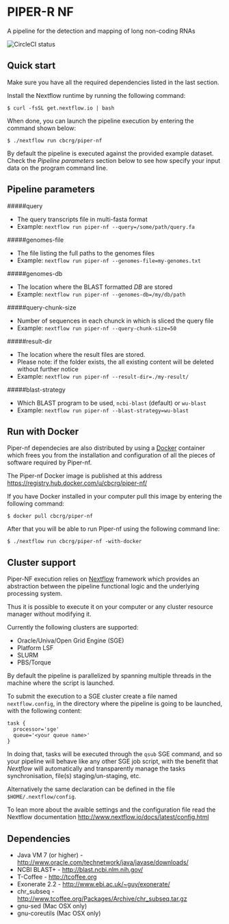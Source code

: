 PIPER-R NF
==========

A pipeline for the detection and mapping of long non-coding RNAs

![CircleCI status](https://circleci.com/gh/cbcrg/piper-nf.png?style=shield)

Quick start
-----------

Make sure you have all the required dependencies listed in the last section. 

Install the Nextflow runtime by running the following command: 

    $ curl -fsSL get.nextflow.io | bash


When done, you can launch the pipeline execution by entering the command shown below:

    $ ./nextflow run cbcrg/piper-nf


By default the pipeline is executed against the provided example dataset. Check the *Pipeline parameters* section below
to see how specify your input data on the program command line.

Pipeline parameters
-------------------

#####query

  * The query transcripts file in multi-fasta format
  * Example: `nextflow run piper-nf --query=/some/path/query.fa`

#####genomes-file

  * The file listing the full paths to the genomes files
  * Example: `nextflow run piper-nf --genomes-file=my-genomes.txt`


#####genomes-db

  * The location where the BLAST formatted *DB* are stored
  * Example: `nextflow run piper-nf --genomes-db=/my/db/path`


#####query-chunk-size

  * Number of sequences in each chunck in which is sliced the query file
  * Example: `nextflow run piper-nf --query-chunk-size=50`


#####result-dir

  * The location where the result files are stored.
  * Please note: if the folder exists, the all existing content will be deleted without further notice
  * Example: `nextflow run piper-nf --result-dir=./my-result/`


#####blast-strategy

  * Which BLAST program to be used, `ncbi-blast` (default) or `wu-blast`
  * Example: `nextflow run piper-nf --blast-strategy=wu-blast`


Run with Docker 
---------------- 

Piper-nf dependecies are also distributed by using a [Docker](http://www.docker.com) container which frees you from 
the installation and configuration of all the pieces of software required by Piper-nf. 

The Piper-nf Docker image is published at this address https://registry.hub.docker.com/u/cbcrg/piper-nf/

If you have Docker installed in your computer pull this image by entering the following command: 

    $ docker pull cbcrg/piper-nf
  
  
After that you will be able to run Piper-nf using the following command line: 

    $ ./nextflow run cbcrg/piper-nf -with-docker




Cluster support
---------------

Piper-NF execution relies on [Nextflow](http://nextflow.io) framework which provides an abstraction between
the pipeline functional logic and the underlying processing system.

Thus it is possible to execute it on your computer or any cluster resource
manager without modifying it.

Currently the following clusters are supported:

  + Oracle/Univa/Open Grid Engine (SGE)
  + Platform LSF
  + SLURM
  + PBS/Torque


By default the pipeline is parallelized by spanning multiple threads in the machine where the script is launched.

To submit the execution to a SGE cluster create a file named `nextflow.config`, in the directory
where the pipeline is going to be launched, with the following content:

    task {
      processor='sge'
      queue='<your queue name>'
    }

In doing that, tasks will be executed through the `qsub` SGE command, and so your pipeline will behave like any
other SGE job script, with the benefit that *Nextflow* will automatically and transparently manage the tasks
synchronisation, file(s) staging/un-staging, etc.

Alternatively the same declaration can be defined in the file `$HOME/.nextflow/config`.

To lean more about the avaible settings and the configuration file read the Nextflow documentation 
 http://www.nextflow.io/docs/latest/config.html


Dependencies
------------
 * Java VM 7 (or higher) - http://www.oracle.com/technetwork/java/javase/downloads/
 * NCBI BLAST+ - http://blast.ncbi.nlm.nih.gov/
 * T-Coffee - http://tcoffee.org
 * Exonerate 2.2 - http://www.ebi.ac.uk/~guy/exonerate/ 
 * chr_subseq - http://www.tcoffee.org/Packages/Archive/chr_subseq.tar.gz
 * gnu-sed (Mac OSX only)
 * gnu-coreutils (Mac OSX only)
